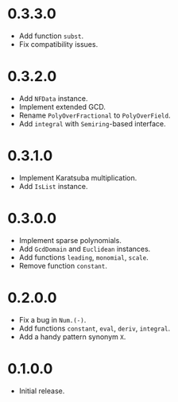 # 0.3.3.0

* Add function `subst`.
* Fix compatibility issues.

# 0.3.2.0

* Add `NFData` instance.
* Implement extended GCD.
* Rename `PolyOverFractional` to `PolyOverField`.
* Add `integral` with `Semiring`-based interface.

# 0.3.1.0

* Implement Karatsuba multiplication.
* Add `IsList` instance.

# 0.3.0.0

* Implement sparse polynomials.
* Add `GcdDomain` and `Euclidean` instances.
* Add functions `leading`, `monomial`, `scale`.
* Remove function `constant`.

# 0.2.0.0

* Fix a bug in `Num.(-)`.
* Add functions `constant`, `eval`, `deriv`, `integral`.
* Add a handy pattern synonym `X`.

# 0.1.0.0

* Initial release.
